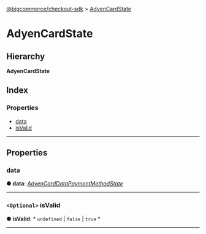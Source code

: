 [@bigcommerce/checkout-sdk](../README.md) > [AdyenCardState](../interfaces/adyencardstate.md)

# AdyenCardState

## Hierarchy

**AdyenCardState**

## Index

### Properties

* [data](adyencardstate.md#data)
* [isValid](adyencardstate.md#isvalid)

---

## Properties

<a id="data"></a>

###  data

**● data**: *[AdyenCardDataPaymentMethodState](adyencarddatapaymentmethodstate.md)*

___
<a id="isvalid"></a>

### `<Optional>` isValid

**● isValid**: * `undefined` &#124; `false` &#124; `true`
*

___

